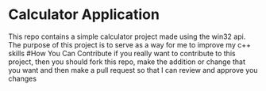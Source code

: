 # Calculator Application
This repo contains a simple calculator project made using the win32 api. The purpose of this project is to serve as a way for me to improve my c++ skills
#How You Can Contribute
if you really want to contribute to this project, then you should fork this repo, make the addition or change that you want and then make a pull request so that I can review and approve you changes
